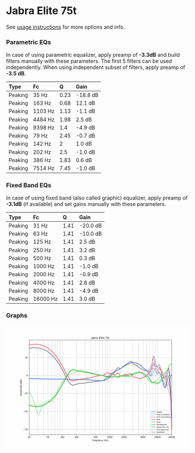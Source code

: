 # Jabra Elite 75t
See [usage instructions](https://github.com/jaakkopasanen/AutoEq#usage) for more options and info.

### Parametric EQs
In case of using parametric equalizer, apply preamp of **-3.3dB** and build filters manually
with these parameters. The first 5 filters can be used independently.
When using independent subset of filters, apply preamp of **-3.5 dB**.

| Type    | Fc      |    Q | Gain     |
|:--------|:--------|:-----|:---------|
| Peaking | 35 Hz   | 0.23 | -18.8 dB |
| Peaking | 163 Hz  | 0.68 | 12.1 dB  |
| Peaking | 1103 Hz | 1.13 | -1.1 dB  |
| Peaking | 4484 Hz | 1.98 | 2.5 dB   |
| Peaking | 9398 Hz | 1.4  | -4.9 dB  |
| Peaking | 79 Hz   | 2.45 | -0.7 dB  |
| Peaking | 142 Hz  | 2    | 1.0 dB   |
| Peaking | 202 Hz  | 2.5  | -1.0 dB  |
| Peaking | 386 Hz  | 1.83 | 0.6 dB   |
| Peaking | 7514 Hz | 7.45 | -1.0 dB  |

### Fixed Band EQs
In case of using fixed band (also called graphic) equalizer, apply preamp of **-3.1dB**
(if available) and set gains manually with these parameters.

| Type    | Fc       |    Q | Gain     |
|:--------|:---------|:-----|:---------|
| Peaking | 31 Hz    | 1.41 | -20.0 dB |
| Peaking | 63 Hz    | 1.41 | -10.0 dB |
| Peaking | 125 Hz   | 1.41 | 2.5 dB   |
| Peaking | 250 Hz   | 1.41 | 3.2 dB   |
| Peaking | 500 Hz   | 1.41 | 0.3 dB   |
| Peaking | 1000 Hz  | 1.41 | -1.0 dB  |
| Peaking | 2000 Hz  | 1.41 | -0.9 dB  |
| Peaking | 4000 Hz  | 1.41 | 2.8 dB   |
| Peaking | 8000 Hz  | 1.41 | -4.9 dB  |
| Peaking | 16000 Hz | 1.41 | 3.0 dB   |

### Graphs
![](./Jabra%20Elite%2075t.png)